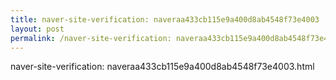 ```yaml
---
title: naver-site-verification: naveraa433cb115e9a400d8ab4548f73e4003
layout: post
permalink: /naver-site-verification: naveraa433cb115e9a400d8ab4548f73e4003/
---
```

naver-site-verification: naveraa433cb115e9a400d8ab4548f73e4003.html